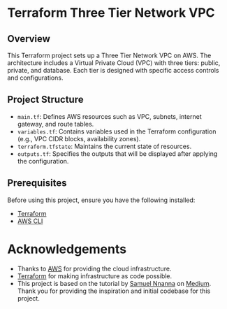# Terraform Three Tier Network VPC 

## Overview

This Terraform project sets up a Three Tier Network VPC on AWS. The architecture includes a Virtual Private Cloud (VPC) with three tiers: public, private, and database. Each tier is designed with specific access controls and configurations.

## Project Structure

- `main.tf`: Defines AWS resources such as VPC, subnets, internet gateway, and route tables.
- `variables.tf`: Contains variables used in the Terraform configuration (e.g., VPC CIDR blocks, availability zones).
- `terraform.tfstate`: Maintains the current state of resources.
- `outputs.tf`: Specifies the outputs that will be displayed after applying the configuration.

## Prerequisites

Before using this project, ensure you have the following installed:

- [Terraform](https://www.terraform.io/downloads.html)
- [AWS CLI](https://aws.amazon.com/cli/)

# Acknowledgements

- Thanks to [AWS](www.aws.amazon.com) for providing the cloud infrastructure.
- [Terraform](www.terraform.io) for making infrastructure as code possible.
- This project is based on the tutorial by [Samuel Nnanna](https://medium.com/@samuelnnanna71/an-entry-level-project-using-terraform-to-create-a-three-tier-network-vpc-8a67b81c145f) on [Medium](www.medium.com). Thank you for providing the inspiration and initial codebase for this project.

